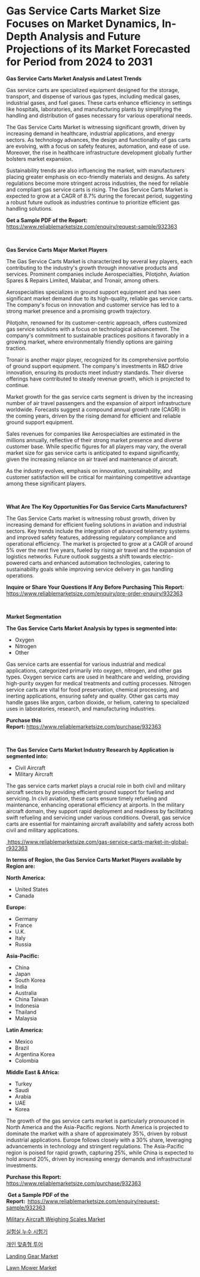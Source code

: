 <p><h1>Gas Service Carts Market Size Focuses on Market Dynamics, In-Depth Analysis and Future Projections of its Market Forecasted for Period from 2024 to 2031</h1></p><p><strong>Gas Service Carts Market Analysis and Latest Trends</strong></p>
<p><p>Gas service carts are specialized equipment designed for the storage, transport, and dispense of various gas types, including medical gases, industrial gases, and fuel gases. These carts enhance efficiency in settings like hospitals, laboratories, and manufacturing plants by simplifying the handling and distribution of gases necessary for various operational needs.</p><p>The Gas Service Carts Market is witnessing significant growth, driven by increasing demand in healthcare, industrial applications, and energy sectors. As technology advances, the design and functionality of gas carts are evolving, with a focus on safety features, automation, and ease of use. Moreover, the rise in healthcare infrastructure development globally further bolsters market expansion.</p><p>Sustainability trends are also influencing the market, with manufacturers placing greater emphasis on eco-friendly materials and designs. As safety regulations become more stringent across industries, the need for reliable and compliant gas service carts is rising. The Gas Service Carts Market is expected to grow at a CAGR of 8.7% during the forecast period, suggesting a robust future outlook as industries continue to prioritize efficient gas handling solutions.</p></p>
<p><strong>Get a Sample PDF of the Report:&nbsp;</strong> <a href="https://www.reliablemarketsize.com/enquiry/request-sample/932363">https://www.reliablemarketsize.com/enquiry/request-sample/932363</a></p>
<p>&nbsp;</p>
<p><strong>Gas Service Carts Major Market Players</strong></p>
<p><p>The Gas Service Carts Market is characterized by several key players, each contributing to the industry's growth through innovative products and services. Prominent companies include Aerospecialties, Pilotjohn, Aviation Spares & Repairs Limited, Malabar, and Tronair, among others.</p><p>Aerospecialties specializes in ground support equipment and has seen significant market demand due to its high-quality, reliable gas service carts. The company's focus on innovation and customer service has led to a strong market presence and a promising growth trajectory.</p><p>Pilotjohn, renowned for its customer-centric approach, offers customized gas service solutions with a focus on technological advancement. The company's commitment to sustainable practices positions it favorably in a growing market, where environmentally friendly options are gaining traction.</p><p>Tronair is another major player, recognized for its comprehensive portfolio of ground support equipment. The company's investments in R&D drive innovation, ensuring its products meet industry standards. Their diverse offerings have contributed to steady revenue growth, which is projected to continue.</p><p>Market growth for the gas service carts segment is driven by the increasing number of air travel passengers and the expansion of airport infrastructure worldwide. Forecasts suggest a compound annual growth rate (CAGR) in the coming years, driven by the rising demand for efficient and reliable ground support equipment.</p><p>Sales revenues for companies like Aerospecialties are estimated in the millions annually, reflective of their strong market presence and diverse customer base. While specific figures for all players may vary, the overall market size for gas service carts is anticipated to expand significantly, given the increasing reliance on air travel and maintenance of aircraft.</p><p>As the industry evolves, emphasis on innovation, sustainability, and customer satisfaction will be critical for maintaining competitive advantage among these significant players.</p></p>
<p>&nbsp;</p>
<p><strong>What Are The Key Opportunities For Gas Service Carts Manufacturers?</strong></p>
<p><p>The Gas Service Carts market is witnessing robust growth, driven by increasing demand for efficient fueling solutions in aviation and industrial sectors. Key trends include the integration of advanced telemetry systems and improved safety features, addressing regulatory compliance and operational efficiency. The market is projected to grow at a CAGR of around 5% over the next five years, fueled by rising air travel and the expansion of logistics networks. Future outlook suggests a shift towards electric-powered carts and enhanced automation technologies, catering to sustainability goals while improving service delivery in gas handling operations.</p></p>
<p><strong>Inquire or Share Your Questions If Any Before Purchasing This Report:</strong> <a href="https://www.reliablemarketsize.com/enquiry/pre-order-enquiry/932363">https://www.reliablemarketsize.com/enquiry/pre-order-enquiry/932363</a></p>
<p>&nbsp;</p>
<p><strong>Market Segmentation</strong></p>
<p><strong>The Gas Service Carts Market Analysis by types is segmented into:</strong></p>
<p><ul><li>Oxygen</li><li>Nitrogen</li><li>Other</li></ul></p>
<p><p>Gas service carts are essential for various industrial and medical applications, categorized primarily into oxygen, nitrogen, and other gas types. Oxygen service carts are used in healthcare and welding, providing high-purity oxygen for medical treatments and cutting processes. Nitrogen service carts are vital for food preservation, chemical processing, and inerting applications, ensuring safety and quality. Other gas carts may handle gases like argon, carbon dioxide, or helium, catering to specialized uses in laboratories, research, and manufacturing industries.</p></p>
<p><strong>Purchase this Report:&nbsp;</strong><a href="https://www.reliablemarketsize.com/purchase/932363">https://www.reliablemarketsize.com/purchase/932363</a></p>
<p>&nbsp;</p>
<p><strong>The Gas Service Carts Market Industry Research by Application is segmented into:</strong></p>
<p><ul><li>Civil Aircraft</li><li>Military Aircraft</li></ul></p>
<p><p>The gas service carts market plays a crucial role in both civil and military aircraft sectors by providing efficient ground support for fueling and servicing. In civil aviation, these carts ensure timely refueling and maintenance, enhancing operational efficiency at airports. In the military aircraft domain, they support rapid deployment and readiness by facilitating swift refueling and servicing under various conditions. Overall, gas service carts are essential for maintaining aircraft availability and safety across both civil and military applications.</p></p>
<p><a href="https://www.reliablemarketsize.com/gas-service-carts-market-in-global-r932363">&nbsp;https://www.reliablemarketsize.com/gas-service-carts-market-in-global-r932363</a></p>
<p><strong>In terms of Region, the Gas Service Carts Market Players available by Region are:</strong></p>
<p>
    <p> <strong> North America: </strong>
        <ul>
            <li>United States</li>
            <li>Canada</li>
        </ul>
        </p> 
    <p> <strong> Europe: </strong>
        <ul>
            <li>Germany</li>
            <li>France</li>
            <li>U.K.</li>
            <li>Italy</li>
            <li>Russia</li>
        </ul>
        </p> 
    <p> <strong> Asia-Pacific: </strong>
        <ul>
            <li>China</li>
            <li>Japan</li>
            <li>South Korea</li>
            <li>India</li>
            <li>Australia</li>
            <li>China Taiwan</li>
            <li>Indonesia</li>
            <li>Thailand</li>
            <li>Malaysia</li>
        </ul>
        </p> 
    <p> <strong> Latin America: </strong>
        <ul>
            <li>Mexico</li>
            <li>Brazil</li>
            <li>Argentina Korea</li>
            <li>Colombia</li>
        </ul>
        </p> 
    <p> <strong> Middle East & Africa: </strong>
        <ul>
            <li>Turkey</li>
            <li>Saudi</li>
            <li>Arabia</li>
            <li>UAE</li>
            <li>Korea</li>
        </ul>
    </p>
    </p>
<p><p>The growth of the gas service carts market is particularly pronounced in North America and the Asia-Pacific regions. North America is projected to dominate the market with a share of approximately 35%, driven by robust industrial applications. Europe follows closely with a 30% share, leveraging advancements in technology and stringent regulations. The Asia-Pacific region is poised for rapid growth, capturing 25%, while China is expected to hold around 20%, driven by increasing energy demands and infrastructural investments.</p></p>
<p><strong>Purchase this Report: </strong><a href="https://www.reliablemarketsize.com/purchase/932363">https://www.reliablemarketsize.com/purchase/932363</a></p>
<p>&nbsp;<strong>Get a Sample PDF of the Report:&nbsp;&nbsp;</strong><a href="https://www.reliablemarketsize.com/enquiry/request-sample/932363">https://www.reliablemarketsize.com/enquiry/request-sample/932363</a></p>
<p><strong></strong></p>
<p><p><a href="https://github.com/indrystar/Market-Research-Report-List-4/blob/main/military-aircraft-weighing-scales-market.md">Military Aircraft Weighing Scales Market</a></p><p><a href="https://medium.com/@samiaahmed980/%EA%B8%80%EB%A1%9C%EB%B2%8C-%EC%8B%A4%ED%97%98%EC%8B%A4-%EB%88%84%EC%88%98-%ED%85%8C%EC%8A%A4%ED%8A%B8%EA%B8%B0-%EC%8B%9C%EC%9E%A5-%EB%B6%80%EB%AC%B8-%EC%9C%A0%ED%98%95-%EC%9D%91%EC%9A%A9-%ED%94%84%EB%A1%9C%EA%B7%B8%EB%9E%A8-%EC%8B%9C%EC%9E%A5-%EC%B0%B8%EC%97%AC%EC%9E%90-%EC%A0%84%EB%9E%B5-%EC%A7%80%EC%97%AD-%EC%84%B1%EC%9E%A5-%ED%86%B5%EC%B0%B0%EB%A0%A5-%EB%B0%8F-%ED%96%A5%ED%9B%84-%EC%A0%84%EB%A7%9D-2024-2031-74b01ac703ee">실험실 누수 시험기</a></p><p><a href="https://medium.com/@samiaahmed980/private-customized-tour-market-%EC%9D%98-%EA%B8%80%EB%A1%9C%EB%B2%8C-%EC%8B%9C%EC%9E%A5-%EA%B0%9C%EC%9A%94%EB%8A%94-%EC%A0%84-%EC%84%B8%EA%B3%84-%EB%B0%8F-%EC%A3%BC%EC%9A%94-%EC%8B%9C%EC%9E%A5%EC%9D%98-%EC%82%B0%EC%97%85%EC%97%90-%EC%98%81%ED%96%A5%EC%9D%84-%EB%AF%B8%EC%B9%98%EB%8A%94-%EC%A3%BC%EC%9A%94-%ED%8A%B8%EB%A0%8C%EB%93%9C%EC%97%90-%EB%8C%80%ED%95%9C-%EB%8F%85%ED%8A%B9%ED%95%9C-%EA%B4%80%EC%A0%90%EC%9D%84-%EC%A0%9C%EA%B3%B5%ED%95%A9%EB%8B%88%EB%8B%A4-65417ec036a7">개인 맞춤형 투어</a></p><p><a href="https://www.linkedin.com/pulse/global-landing-gear-market-trends-innovations-forward-looking-fnokf?trackingId=5rbRjMkVTESiAGJOZDZO1A%3D%3D">Landing Gear Market</a></p><p><a href="https://medium.com/@juliajacobs244/the-lawn-mower-market-industry-provides-a-comprehensive-and-current-analysis-of-the-sector-a135ef795d4b">Lawn Mower Market</a></p></p>